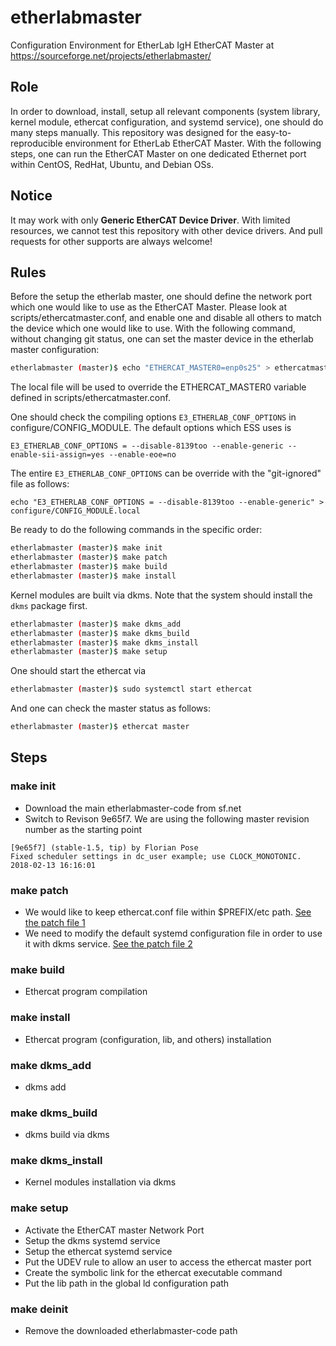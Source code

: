 etherlabmaster
======
Configuration Environment for EtherLab IgH EtherCAT Master at https://sourceforge.net/projects/etherlabmaster/

## Role
In order to download, install, setup all relevant components (system library, kernel module, ethercat configuration, and systemd service), one should do many steps manually. This repository was designed for the easy-to-reproducible environment for EtherLab EtherCAT Master. With the following steps, one can run the EtherCAT Master on one dedicated Ethernet port within CentOS, RedHat, Ubuntu, and Debian OSs.


## Notice
It may work with only **Generic EtherCAT Device Driver**. With limited resources, we cannot test this repository with other device drivers. And pull requests for other supports are always welcome!

## Rules

Before the setup the etherlab master, one should define the network port which one would like to use as the EtherCAT Master. Please look at scripts/ethercatmaster.conf, and enable one and disable all others to match the device which one would like to use. With the following command, without changing git status, one can set the master device in the etherlab master configuration:

```sh
etherlabmaster (master)$ echo "ETHERCAT_MASTER0=enp0s25" > ethercatmaster.local
```
The local file will be used to override the ETHERCAT_MASTER0 variable defined in scripts/ethercatmaster.conf.


One should check the compiling options ```E3_ETHERLAB_CONF_OPTIONS``` in configure/CONFIG_MODULE. The default options which ESS uses is 

```
E3_ETHERLAB_CONF_OPTIONS = --disable-8139too --enable-generic --enable-sii-assign=yes --enable-eoe=no
```
The entire ```E3_ETHERLAB_CONF_OPTIONS``` can be override with the "git-ignored" file as follows:

```
echo "E3_ETHERLAB_CONF_OPTIONS = --disable-8139too --enable-generic" > configure/CONFIG_MODULE.local
```

Be ready to do the following commands in the specific order:

```sh
etherlabmaster (master)$ make init
etherlabmaster (master)$ make patch
etherlabmaster (master)$ make build
etherlabmaster (master)$ make install
```

Kernel modules are built via dkms. Note that the system should install the ```dkms``` package first. 

```sh
etherlabmaster (master)$ make dkms_add
etherlabmaster (master)$ make dkms_build
etherlabmaster (master)$ make dkms_install
etherlabmaster (master)$ make setup
```

One should start the ethercat via
```sh
etherlabmaster (master)$ sudo systemctl start ethercat
```
And one can check the master status as follows:
```sh
etherlabmaster (master)$ ethercat master
```


## Steps

### make init
* Download the main etherlabmaster-code from sf.net
* Switch to Revison 9e65f7. We are using the following master revision number as the starting point  
```
[9e65f7] (stable-1.5, tip) by Florian Pose 
Fixed scheduler settings in dc_user example; use CLOCK_MONOTONIC.
2018-02-13 16:16:01 
```
### make patch
* We would like to keep ethercat.conf file within $PREFIX/etc path.  [See the patch file 1](./patch/Site/use_prefix_for_ethercat_conf_path.p0.patch)
* We need to modify the default systemd configuration file in order to use it with dkms service.  [See the patch file 2](./patch/Site/after_dkms_service_patch.p0.patch)

### make build
* Ethercat program compilation

### make install
* Ethercat program (configuration, lib, and others) installation

### make dkms_add
* dkms add

### make dkms_build
* dkms build via dkms

### make dkms_install
* Kernel modules installation via dkms

### make setup

* Activate the EtherCAT master Network Port
* Setup the dkms systemd service
* Setup the ethercat systemd service
* Put the UDEV rule to allow an user to access the ethercat master port
* Create the symbolic link for the ethercat executable command
* Put the lib path in the global ld configuration path


### make deinit
* Remove the downloaded etherlabmaster-code path